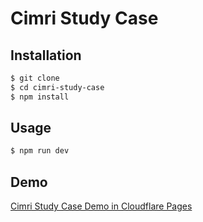 # Cimri Study Case

## Installation
```bash
$ git clone
$ cd cimri-study-case
$ npm install
```

## Usage
```bash
$ npm run dev
```

## Demo
[Cimri Study Case Demo in Cloudflare Pages](https://cimri-study-case.pages.dev/)
